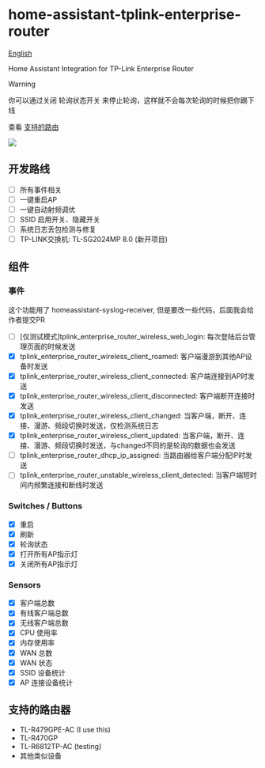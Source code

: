 # home-assistant-tplink-enterprise-router

[English](./README_en.md)

Home Assistant Integration for TP-Link Enterprise Router

> [!WARNING]
> 你可以通过关闭 轮询状态开关 来停止轮询，这样就不会每次轮询的时候把你踢下线

查看 [支持的路由](#supports)

<img src="https://raw.githubusercontent.com/copydog/home-assistant-tplink-enterprise-router/refs/heads/main/docs/media/screenshot.png">

## 开发路线
- [ ] 所有事件相关
- [ ] 一键重启AP
- [ ] 一键自动射频调优
- [ ] SSID 启用开关、隐藏开关
- [ ] 系统日志丢包检测与修复
- [ ] TP-LINK交换机: TL-SG2024MP 8.0 (新开项目)

## 组件
### 事件
这个功能用了 homeassistant-syslog-receiver, 但是要改一些代码，后面我会给作者提交PR

- [ ] [仅测试模式]tplink_enterprise_router_wireless_web_login: 每次登陆后台管理页面的时候发送
- [x] tplink_enterprise_router_wireless_client_roamed: 客户端漫游到其他AP设备时发送
- [x] tplink_enterprise_router_wireless_client_connected: 客户端连接到AP时发送
- [x] tplink_enterprise_router_wireless_client_disconnected: 客户端断开连接时发送
- [x] tplink_enterprise_router_wireless_client_changed: 当客户端，断开、连接、漫游、频段切换时发送，仅检测系统日志
- [x] tplink_enterprise_router_wireless_client_updated: 当客户端，断开、连接、漫游、频段切换时发送，与changed不同的是轮询的数据也会发送
- [ ] tplink_enterprise_router_dhcp_ip_assigned: 当路由器给客户端分配IP时发送
- [ ] tplink_enterprise_router_unstable_wireless_client_detected: 当客户端短时间内频繁连接和断线时发送

### Switches / Buttons
- [x] 重启
- [x] 刷新
- [x] 轮询状态
- [x] 打开所有AP指示灯
- [x] 关闭所有AP指示灯

### Sensors
- [x] 客户端总数
- [x] 有线客户端总数
- [x] 无线客户端总数
- [x] CPU 使用率
- [x] 内存使用率
- [x] WAN 总数
- [x] WAN 状态
- [x] SSID 设备统计
- [x] AP 连接设备统计 

## <a id="supports">支持的路由器</a>
- TL-R479GPE-AC (I use this)
- TL-R470GP
- TL-R6812TP-AC (testing)
- 其他类似设备